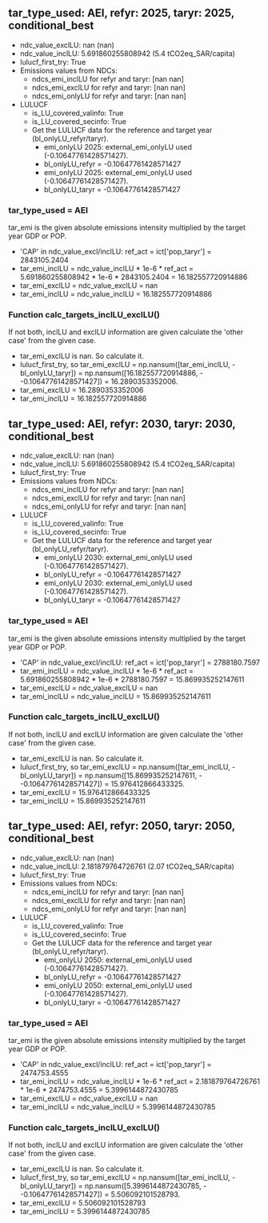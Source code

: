 

## tar_type_used: AEI, refyr: 2025, taryr: 2025, conditional_best
- ndc_value_exclLU: nan (nan)
- ndc_value_inclLU: 5.691860255808942 (5.4 tCO2eq_SAR/capita)
- lulucf_first_try: True
- Emissions values from NDCs:
  - ndcs_emi_inclLU for refyr and taryr: [nan nan]
  - ndcs_emi_exclLU for refyr and taryr: [nan nan]
  - ndcs_emi_onlyLU for refyr and taryr: [nan nan]
- LULUCF
  - is_LU_covered_valinfo: True
  - is_LU_covered_secinfo: True
  - Get the LULUCF data for the reference and target year (bl_onlyLU_refyr/taryr).
    - emi_onlyLU 2025: external_emi_onlyLU used (-0.10647761428571427).
    - bl_onlyLU_refyr = -0.10647761428571427
    - emi_onlyLU 2025: external_emi_onlyLU used (-0.10647761428571427).
    - bl_onlyLU_taryr = -0.10647761428571427
### tar_type_used = AEI
tar_emi is the given absolute emissions intensity multiplied by the target year GDP or POP.
- 'CAP' in ndc_value_excl/inclLU: ref_act = ict['pop_taryr'] = 2843105.2404
- tar_emi_inclLU = ndc_value_inclLU * 1e-6 * ref_act = 5.691860255808942 * 1e-6 * 2843105.2404 = 16.182557720914886
- tar_emi_exclLU = ndc_value_exclLU = nan
- tar_emi_inclLU = ndc_value_inclLU = 16.182557720914886
### Function calc_targets_inclLU_exclLU()
If not both, inclLU and exclLU information are given calculate the 'other case' from the given case.
- tar_emi_exclLU is nan. So calculate it.
- lulucf_first_try, so tar_emi_exclLU = np.nansum([tar_emi_inclLU, -bl_onlyLU_taryr]) = np.nansum([16.182557720914886, - -0.10647761428571427]) = 16.2890353352006.
- tar_emi_exclLU = 16.2890353352006
- tar_emi_inclLU = 16.182557720914886

## tar_type_used: AEI, refyr: 2030, taryr: 2030, conditional_best
- ndc_value_exclLU: nan (nan)
- ndc_value_inclLU: 5.691860255808942 (5.4 tCO2eq_SAR/capita)
- lulucf_first_try: True
- Emissions values from NDCs:
  - ndcs_emi_inclLU for refyr and taryr: [nan nan]
  - ndcs_emi_exclLU for refyr and taryr: [nan nan]
  - ndcs_emi_onlyLU for refyr and taryr: [nan nan]
- LULUCF
  - is_LU_covered_valinfo: True
  - is_LU_covered_secinfo: True
  - Get the LULUCF data for the reference and target year (bl_onlyLU_refyr/taryr).
    - emi_onlyLU 2030: external_emi_onlyLU used (-0.10647761428571427).
    - bl_onlyLU_refyr = -0.10647761428571427
    - emi_onlyLU 2030: external_emi_onlyLU used (-0.10647761428571427).
    - bl_onlyLU_taryr = -0.10647761428571427
### tar_type_used = AEI
tar_emi is the given absolute emissions intensity multiplied by the target year GDP or POP.
- 'CAP' in ndc_value_excl/inclLU: ref_act = ict['pop_taryr'] = 2788180.7597
- tar_emi_inclLU = ndc_value_inclLU * 1e-6 * ref_act = 5.691860255808942 * 1e-6 * 2788180.7597 = 15.869935252147611
- tar_emi_exclLU = ndc_value_exclLU = nan
- tar_emi_inclLU = ndc_value_inclLU = 15.869935252147611
### Function calc_targets_inclLU_exclLU()
If not both, inclLU and exclLU information are given calculate the 'other case' from the given case.
- tar_emi_exclLU is nan. So calculate it.
- lulucf_first_try, so tar_emi_exclLU = np.nansum([tar_emi_inclLU, -bl_onlyLU_taryr]) = np.nansum([15.869935252147611, - -0.10647761428571427]) = 15.976412866433325.
- tar_emi_exclLU = 15.976412866433325
- tar_emi_inclLU = 15.869935252147611

## tar_type_used: AEI, refyr: 2050, taryr: 2050, conditional_best
- ndc_value_exclLU: nan (nan)
- ndc_value_inclLU: 2.181879764726761 (2.07 tCO2eq_SAR/capita)
- lulucf_first_try: True
- Emissions values from NDCs:
  - ndcs_emi_inclLU for refyr and taryr: [nan nan]
  - ndcs_emi_exclLU for refyr and taryr: [nan nan]
  - ndcs_emi_onlyLU for refyr and taryr: [nan nan]
- LULUCF
  - is_LU_covered_valinfo: True
  - is_LU_covered_secinfo: True
  - Get the LULUCF data for the reference and target year (bl_onlyLU_refyr/taryr).
    - emi_onlyLU 2050: external_emi_onlyLU used (-0.10647761428571427).
    - bl_onlyLU_refyr = -0.10647761428571427
    - emi_onlyLU 2050: external_emi_onlyLU used (-0.10647761428571427).
    - bl_onlyLU_taryr = -0.10647761428571427
### tar_type_used = AEI
tar_emi is the given absolute emissions intensity multiplied by the target year GDP or POP.
- 'CAP' in ndc_value_excl/inclLU: ref_act = ict['pop_taryr'] = 2474753.4555
- tar_emi_inclLU = ndc_value_inclLU * 1e-6 * ref_act = 2.181879764726761 * 1e-6 * 2474753.4555 = 5.3996144872430785
- tar_emi_exclLU = ndc_value_exclLU = nan
- tar_emi_inclLU = ndc_value_inclLU = 5.3996144872430785
### Function calc_targets_inclLU_exclLU()
If not both, inclLU and exclLU information are given calculate the 'other case' from the given case.
- tar_emi_exclLU is nan. So calculate it.
- lulucf_first_try, so tar_emi_exclLU = np.nansum([tar_emi_inclLU, -bl_onlyLU_taryr]) = np.nansum([5.3996144872430785, - -0.10647761428571427]) = 5.506092101528793.
- tar_emi_exclLU = 5.506092101528793
- tar_emi_inclLU = 5.3996144872430785